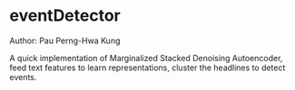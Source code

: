 # eventDetector

Author: Pau Perng-Hwa Kung

A quick implementation of Marginalized Stacked Denoising Autoencoder, feed text features to learn representations, cluster the headlines to detect events.

